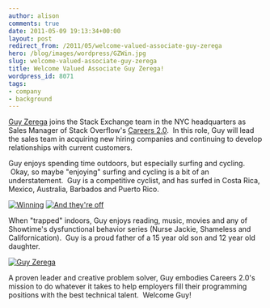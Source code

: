 ```yaml
---
author: alison
comments: true
date: 2011-05-09 19:13:34+00:00
layout: post
redirect_from: /2011/05/welcome-valued-associate-guy-zerega
hero: /blog/images/wordpress/GZWin.jpg
slug: welcome-valued-associate-guy-zerega
title: Welcome Valued Associate Guy Zerega!
wordpress_id: 8071
tags:
- company
- background
---
```


[Guy Zerega](http://stackoverflow.com/users/738643/guyzee) joins the Stack Exchange team in the NYC headquarters as Sales Manager of Stack Overflow's [Careers 2.0](http://careers.stackoverflow.com).  In this role, Guy will lead the sales team in acquiring new hiring companies and continuing to develop relationships with current customers.

Guy enjoys spending time outdoors, but especially surfing and cycling.  Okay, so maybe "enjoying" surfing and cycling is a bit of an understatement.  Guy is a competitive cyclist, and has surfed in Costa Rica, Mexico, Australia, Barbados and Puerto Rico.

[![Winning](/blog/images/wordpress/GZWin.jpg)](/blog/images/wordpress/GZWin.jpg) [![And they're off](/blog/images/wordpress/GZSprint3-e1304955628610.jpg)](/blog/images/wordpress/GZSprint3.jpg)

When "trapped" indoors, Guy enjoys reading, music, movies and any of Showtime's dysfunctional behavior series (Nurse Jackie, Shameless and Californication).  Guy is a proud father of a 15 year old son and 12 year old daughter.

[![Guy Zerega](/blog/images/wordpress/Outside-Shorts.Hat1_-e1304959684932.jpg)](/blog/images/wordpress/Outside-Shorts.Hat1_.jpg)

A proven leader and creative problem solver, Guy embodies Careers 2.0's mission to do whatever it takes to help employers fill their programming positions with the best technical talent.  Welcome Guy!
